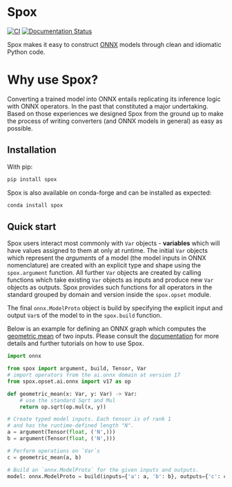 # Spox

[![CI](https://github.com/Quantco/spox/actions/workflows/ci.yml/badge.svg)](https://github.com/Quantco/spox/actions/workflows/ci.yml)
[![Documentation Status](https://readthedocs.org/projects/spox/badge/?version=latest)](https://spox.readthedocs.io/en/latest/?badge=latest)

Spox makes it easy to construct [ONNX](https://github.com/onnx/onnx/) models through clean and idiomatic Python code.

# Why use Spox?

Converting a trained model into ONNX entails replicating its inference logic with ONNX operators.
In the past that constituted a major undertaking.
Based on those experiences we designed Spox from the ground up to make the process of writing converters (and ONNX models in general) as easy as possible.

## Installation

With pip:

```bash
pip install spox
```

Spox is also available on conda-forge and can be installed as expected:

```bash
conda install spox
```

## Quick start

Spox users interact most commonly with `Var` objects - **variables** which will have values assigned to them at only at runtime.
The initial `Var` objects which represent the *argument*s of a model (the model inputs in ONNX nomenclature) are created with an explicit type and shape using the `spox.argument` function.
All further `Var` objects are created by calling functions which take existing `Var` objects as inputs and produce new `Var` objects as outputs.
Spox provides such functions for all operators in the standard grouped by domain and version inside the `spox.opset` module.

The final `onnx.ModelProto` object is build by specifying the explicit input and output `Var`s of the model to in the `spox.build` function.

Below is an example for defining an ONNX graph which computes the [geometric mean](https://en.wikipedia.org/wiki/Geometric_mean) of two inputs.
Please consult the [documentation](https://spox.readthedocs.io/en/latest) for more details and further tutorials on how to use Spox.

```python
import onnx

from spox import argument, build, Tensor, Var
# import operators from the ai.onnx domain at version 17
from spox.opset.ai.onnx import v17 as op

def geometric_mean(x: Var, y: Var) -> Var:
    # use the standard Sqrt and Mul
    return op.sqrt(op.mul(x, y))

# Create typed model inputs. Each tensor is of rank 1
# and has the runtime-defined length "N".
a = argument(Tensor(float, ('N',)))
b = argument(Tensor(float, ('N',)))

# Perform operations on `Var`s
c = geometric_mean(a, b)

# Build an `onnx.ModelProto` for the given inputs and outputs.
model: onnx.ModelProto = build(inputs={'a': a, 'b': b}, outputs={'c': c})
```
